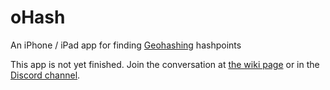 # oHash
An iPhone / iPad app for finding [Geohashing](https://geohashing.site/) hashpoints

This app is not yet finished. Join the conversation at 
[the wiki page](https://geohashing.site/geohashing/User_talk:BrendanTWhite) 
or in the [Discord channel](https://discord.com/channels/742785009202626640/1200076111191752858).
